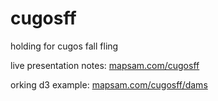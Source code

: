 cugosff
=======

holding for cugos fall fling

live presentation notes: [mapsam.com/cugosff](http://mapsam.com/cugosff)

orking d3 example: [mapsam.com/cugosff/dams](http://mapsam.com/cugosff/dams)
